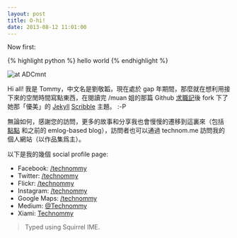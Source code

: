 ```yaml
---
layout: post
title: O-hi!
date: 2013-08-12 11:01:00
---
```


Now first: 

{% highlight python %}
hello world
{% endhighlight %}

![at ADCmnt](http://puu.sh/6v3iz.png)

Hi all! 我是 Tommy，中文名是劉敬韜，現在處於 gap 年期間，那麼就在想利用接下來的空閒時間寫點東西，在閱讀完 /muan 姐的那篇 Github [求職記](http://muan.co/2013/07/24/github-hiring-story)後 fork 下了她那「優美」的 [Jekyll](http://jekyllrb.com/) [Scribble](http://scribble.muan.co/2013/05/06/scribble-the-jekyll-theme/) 主題。 :-P

無論如何，感謝您的訪問，更多的故事和分享我也會慢慢的遷移到這裏來（包括 <a href="http://technologierblog.com" target="_blank">點點</a> 和之前的 emlog-based blog），訪問者也可以通過 technom.me 訪問我的個人網站（以作品集爲主）。

以下是我的幾個 social profile page:

* Facebook: [/technommy](https://facebook.com/technommy)
* Twitter: [/technommy](https://twitter.com/technommy)
* Flickr: [/technommy](http://www.flickr.com/photos/technommy/)
* Instagram: [/technommy](http://instagram.com/technommy)
* Google Maps: [/technommy](https://www.google.com/maps/views/profile/113409525993427692733?gl=us&hl=en-us)
* Medium: [@Technommy](https://medium.com/@technommy)
* Xiami: [Technommy](http://www.xiami.com/u/7269854)

> Typed using Squirrel IME.
